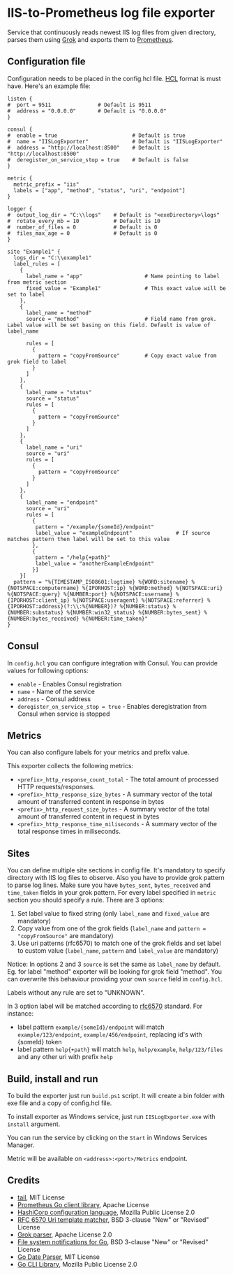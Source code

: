 IIS-to-Prometheus log file exporter
=====================================

Service that continuously reads newest IIS log files from given directory, parses them using [Grok](https://github.com/vjeantet/grok) and exports them to [Prometheus](https://github.com/prometheus/client_golang).

Configuration file
------------------

Configuration needs to be placed in the config.hcl file. [HCL](https://github.com/hashicorp/hcl) format is must have. Here's an example file:

```hcl
listen {
#  port = 9511               # Default is 9511 
#  address = "0.0.0.0"       # Default is "0.0.0.0"
}

consul {
#  enable = true                        # Default is true
#  name = "IISLogExporter"              # Default is "IISLogExporter"
#  address = "http://localhost:8500"    # Default is "http://localhost:8500"
#  deregister_on_service_stop = true    # Default is false
}

metric {
  metric_prefix = "iis"
  labels = ["app", "method", "status", "uri", "endpoint"]
}

logger {
#  output_log_dir = "C:\\logs"    # Default is "<exeDirectory>\logs"
#  rotate_every_mb = 10           # Default is 10
#  number_of_files = 0            # Default is 0
#  files_max_age = 0              # Default is 0
}

site "Example1" {
  logs_dir = "C:\\example1"
  label_rules = [
    {
      label_name = "app"                    # Name pointing to label from metric section
      fixed_value = "Example1"              # This exact value will be set to label
    },
    {
      label_name = "method"
      source = "method"                     # Field name from grok. Label value will be set basing on this field. Default is value of label_name

      rules = [
        {
          pattern = "copyFromSource"        # Copy exact value from grok field to label
        }
      ]
    },
    {
      label_name = "status"
      source = "status"
      rules = [
        {
          pattern = "copyFromSource"
        }
      ]
    },
    {
      label_name = "uri"
      source = "uri"
      rules = [
        {
          pattern = "copyFromSource"
        }
      ]
    },
    {
      label_name = "endpoint"
      source = "uri"
      rules = [
        {
         pattern = "/example/{someId}/endpoint"
         label_value = "exampleEndpoint"              # If source matches pattern then label will be set to this value
        },
        {
         pattern = "/help{+path}"
         label_value = "anotherExampleEndpoint"
        }]
    }]
  pattern = "%{TIMESTAMP_ISO8601:logtime} %{WORD:sitename} %{NOTSPACE:computername} %{IPORHOST:ip} %{WORD:method} %{NOTSPACE:uri} %{NOTSPACE:query} %{NUMBER:port} %{NOTSPACE:username} %{IPORHOST:client_ip} %{NOTSPACE:useragent} %{NOTSPACE:referrer} %{IPORHOST:address}(?:\\:%{NUMBER})? %{NUMBER:status} %{NUMBER:substatus} %{NUMBER:win32_status} %{NUMBER:bytes_sent} %{NUMBER:bytes_received} %{NUMBER:time_taken}"
}
```

Consul
------------
In `config.hcl` you can configure integration with Consul. You can provide values for following options:

- `enable` - Enables Consul registration
- `name` - Name of the service
- `address` - Consul address
- `deregister_on_service_stop = true` - Enables deregistration from Consul when service is stopped

Metrics
------------

You can also configure labels for your metrics and prefix value.

This exporter collects the following metrics:

- `<prefix>_http_response_count_total` - The total amount of processed HTTP requests/responses.
- `<prefix>_http_response_size_bytes` - A summary vector of the total amount of transferred content in response in bytes
- `<prefix>_http_request_size_bytes` - A summary vector of the total amount of transferred content in request in bytes
- `<prefix>_http_response_time_miliseconds` - A summary vector of the total response times in miliseconds.

Sites
--------

You can define multiple site sections in config file. It's mandatory to specify directory with IIS log files to observe. Also you have to provide grok pattern to parse log lines. Make sure you have `bytes_sent`, `bytes_received` and `time_taken` fields in your grok pattern.
For every label specified in `metric` section you should specify a rule. There are 3 options:
1. Set label value to fixed string (only `label_name` and `fixed_value` are mandatory)
2. Copy value from one of the grok fields (`label_name` and `pattern = "copyFromSource"` are mandatory)
3. Use uri patterns (rfc6570) to match one of the grok fields and set label to custom value (`label_name`, `pattern` and `label_value` are mandatory)

Notice: In options 2 and 3 `source` is set the same as `label_name` by default. Eg. for label "method" exporter will be looking for grok field "method". You can overwrite this behaviour providing your own `source` field in `config.hcl`.

Labels without any rule are set to "UNKNOWN".

In 3 option label will be matched according to [rfc6570](https://tools.ietf.org/html/rfc6570) standard. For instance:
- label pattern `example/{someId}/endpoint` will match `example/123/endpoint`, `example/456/endpoint`, replacing id's with {someId} token
- label pattern `help{+path}` will match `help`, `help/example`, `help/123/files` and any other uri with prefix `help`

Build, install and run
-------------------------

To build the exporter just run `build.ps1` script. It will create a bin folder with exe file and a copy of config.hcl file.

To install exporter as Windows service, just run `IISLogExporter.exe` with `install` argument.

You can run the service by clicking on the `Start` in Windows Services Manager.

Metric will be available on `<address>:<port>/Metrics` endpoint.

Credits
-------

- [tail](https://github.com/hpcloud/tail), MIT License
- [Prometheus Go client library](https://github.com/prometheus/client_golang), Apache License
- [HashiCorp configuration language](https://github.com/hashicorp/hcl), Mozilla Public License 2.0
- [RFC 6570 Uri template matcher](https://github.com/yosida95/uritemplate), BSD 3-clause "New" or "Revised" License
- [Grok parser](https://github.com/vjeantet/grok), Apache License 2.0
- [File system notifications for Go](https://github.com/fsnotify/fsnotify), BSD 3-clause "New" or "Revised" License
- [Go Date Parser](https://github.com/araddon/dateparse), MIT License
- [Go CLI Library](https://github.com/mitchellh/cli), Mozilla Public License 2.0
